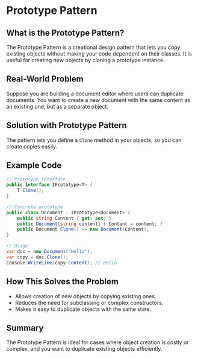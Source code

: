 # Prototype Pattern

## What is the Prototype Pattern?
The Prototype Pattern is a creational design pattern that lets you copy existing objects without making your code dependent on their classes. It is useful for creating new objects by cloning a prototype instance.

## Real-World Problem
Suppose you are building a document editor where users can duplicate documents. You want to create a new document with the same content as an existing one, but as a separate object.

## Solution with Prototype Pattern
The pattern lets you define a `Clone` method in your objects, so you can create copies easily.

## Example Code
```csharp
// Prototype interface
public interface IPrototype<T> {
    T Clone();
}

// Concrete prototype
public class Document : IPrototype<Document> {
    public string Content { get; set; }
    public Document(string content) { Content = content; }
    public Document Clone() => new Document(Content);
}

// Usage
var doc = new Document("Hello");
var copy = doc.Clone();
Console.WriteLine(copy.Content); // Hello
```

## How This Solves the Problem
- Allows creation of new objects by copying existing ones.
- Reduces the need for subclassing or complex constructors.
- Makes it easy to duplicate objects with the same state.

## Summary
The Prototype Pattern is ideal for cases where object creation is costly or complex, and you want to duplicate existing objects efficiently.
